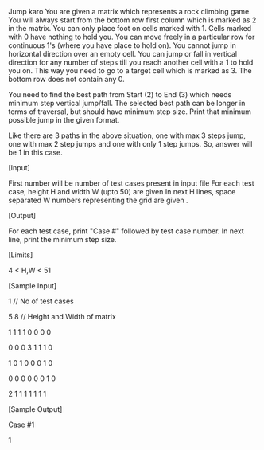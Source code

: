 Jump karo
You are given a matrix which represents a rock climbing game. You will always start from the bottom row first column which is marked as 2 in the matrix. You can only place foot on cells marked with 1. Cells marked with 0 have nothing to hold you. You can move freely in a particular row for continuous 1's (where you have place to hold on). You cannot jump in horizontal direction over an empty cell. You can jump or fall in vertical direction for any number of steps till you reach another cell with a 1 to hold you on. This way you need to go to a target cell which is marked as 3. The bottom row does not contain any 0. 



You need to find the best path from Start (2) to End (3) which needs minimum step vertical jump/fall. The selected best path can be longer in terms of traversal, but should have minimum step size. Print that minimum possible jump in the given format.

Like there are 3 paths in the above situation, one with max 3 steps jump, one with max 2 step jumps and one with only 1 step jumps. So, answer will be 1 in this case.

 

[Input] 

 First number will be number of test cases present in input file
 For each test case, height H and width W (upto 50) are given
 In next H lines, space separated W numbers representing the grid are given .

 

[Output] 

 For each test case, print "Case #" followed by test case number. In next line, print the minimum step size.

 



[Limits]

4 < H,W < 51

 

[Sample Input] 

 

1  // No of test cases

5 8  // Height and Width of matrix

1 1 1 1 0 0 0 0

0 0 0 3 1 1 1 0

1 0 1 0 0 0 1 0

0 0 0 0 0 0 1 0

2 1 1 1 1 1 1 1

[Sample Output]

 

Case #1

1

